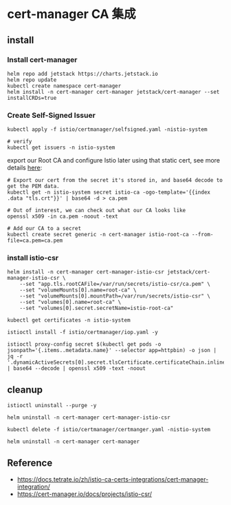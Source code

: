 # cert-manager CA 集成

## install
 
### Install cert-manager

```console
helm repo add jetstack https://charts.jetstack.io
helm repo update
kubectl create namespace cert-manager
helm install -n cert-manager cert-manager jetstack/cert-manager --set installCRDs=true
```

### Create Self-Signed Issuer

```console
kubectl apply -f istio/certmanager/selfsigned.yaml -nistio-system

# verify
kubectl get issuers -n istio-system
```

export our Root CA and configure Istio later using that static cert, see more details [here](https://cert-manager.io/docs/tutorials/istio-csr/istio-csr/#export-the-root-ca-to-a-local-file):
```
# Export our cert from the secret it's stored in, and base64 decode to get the PEM data.
kubectl get -n istio-system secret istio-ca -ogo-template='{{index .data "tls.crt"}}' | base64 -d > ca.pem

# Out of interest, we can check out what our CA looks like
openssl x509 -in ca.pem -noout -text

# Add our CA to a secret
kubectl create secret generic -n cert-manager istio-root-ca --from-file=ca.pem=ca.pem
```

### install istio-csr

```console
helm install -n cert-manager cert-manager-istio-csr jetstack/cert-manager-istio-csr \
	--set "app.tls.rootCAFile=/var/run/secrets/istio-csr/ca.pem" \
	--set "volumeMounts[0].name=root-ca" \
	--set "volumeMounts[0].mountPath=/var/run/secrets/istio-csr" \
	--set "volumes[0].name=root-ca" \
	--set "volumes[0].secret.secretName=istio-root-ca"

kubectl get certificates -n istio-system
```

```console
istioctl install -f istio/certmanager/iop.yaml -y
```

```console
istioctl proxy-config secret $(kubectl get pods -o jsonpath='{.items..metadata.name}' --selector app=httpbin) -o json | jq -r '.dynamicActiveSecrets[0].secret.tlsCertificate.certificateChain.inlineBytes' | base64 --decode | openssl x509 -text -noout
```

## cleanup

```
istioctl uninstall --purge -y

helm uninstall -n cert-manager cert-manager-istio-csr

kubectl delete -f istio/certmanager/certmanger.yaml -nistio-system

helm uninstall -n cert-manager cert-manager
```

## Reference

- https://docs.tetrate.io/zh/istio-ca-certs-integrations/cert-manager-integration/
- https://cert-manager.io/docs/projects/istio-csr/

